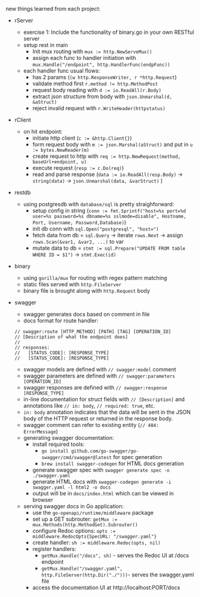 new things learned from each project:
* rServer
    * exercise 1: Include the functionality of binary.go in your own RESTful server
    * setup rest in main
        * Init mux routing with `mux := http.NewServeMux()`
        * assign each func to handler initiation with `mux.Handle("/endpoint", http.HandlerFunc(endpFunc))`
    * each handler func usual flows:
        * has 2 params (`(w http.ResponseWriter, r *http.Request`)
        * validate method first `r.method != http.MethodPost`
        * request body reading with `d := io.ReadAll(r.Body)`
        * extract json structure from body with `json.Unmarshal(d, &aStruct)`
        * reject invalid request with `r.WriteHeader(httpstatus)`

* rClient
    * on hit endpoint:
        * initiate http client (`c := &http.Client{}`)
        * form request body with `m := json.Marshal(aStruct)` and put in `u := bytes.NewReader(m)`
        * create request to http with `req := http.NewRequest(method, baseUrl+endpoint, u)`
        * execute request (`resp := c.Do(req)`)
        * read and parse response (`data := io.ReadAll(resp.Body)` -> `string(data)` -> `json.Unmarshal(data, &varStruct)` )

* restdb
    * using postgresdb with `database/sql` is pretty straighforward:
        * setup config in string (`conn := fmt.Sprintf("host=%s port=%d user=%s password=%s dbname=%s sslmode=disable", Hostname, Port, Username, Password,Database)`)
        * init db conn with `sql.Open("postgresql", "host=")`
        * fetch data from db = `sql.Query` -> iterate `rows.Next` -> assign `rows.Scan(&var1, &var2, ...)` to var
        * mutate data to db = `stmt := sql.Prepare("UPDATE FROM table WHERE ID = $1")` -> `stmt.Exec(id)`

* binary
    * using `gorilla/mux` for routing with regex pattern matching
    * static files served with `http.FileServer`
    * binary file is brought along with `http.Request` body

* swagger
    * swagger generates docs based on comment in file
    * docs format for route handler:
    ```
    // swagger:route [HTTP_METHOD] [PATH] [TAG] [OPERATION_ID]
    // [Description of what the endpoint does]
    //
    // responses:
    //   [STATUS_CODE]: [RESPONSE_TYPE]
    //   [STATUS_CODE]: [RESPONSE_TYPE]
    ```
    * swagger models are defined with `// swagger:model` comment
    * swagger parameters are defined with `// swagger:parameters [OPERATION_ID]`
    * swagger responses are defined with `// swagger:response [RESPONSE_TYPE]`
    * in-line documentation for struct fields with `// [Description]` and annotations like `// in: body`, `// required: true`, etc.
    * `in: body` annotation indicates that the data will be sent in the JSON body of the HTTP request or returned in the response body.
    * swagger comment can refer to existing entity (`// 404: ErrorMessage`)
    * generating swagger documentation:
        * install required tools:
            * `go install github.com/go-swagger/go-swagger/cmd/swagger@latest` for spec generation
            * `brew install swagger-codegen` for HTML docs generation
        * generate swagger spec with `swagger generate spec -o ./swagger.yaml`
        * generate HTML docs with `swagger-codegen generate -i swagger.yaml -l html2 -o docs`
        * output will be in `docs/index.html` which can be viewed in browser
    * serving swagger docs in Go application:
        * use the `go-openapi/runtime/middleware` package
        * set up a GET subrouter: `getMux := mux.Methods(http.MethodGet).Subrouter()`
        * configure Redoc options: `opts := middleware.RedocOpts{SpecURL: "/swagger.yaml"}`
        * create handler: `sh := middleware.Redoc(opts, nil)`
        * register handlers:
            * `getMux.Handle("/docs", sh)` - serves the Redoc UI at /docs endpoint
            * `getMux.Handle("/swagger.yaml", http.FileServer(http.Dir("./")))`- serves the swagger.yaml file
        * access the documentation UI at http://localhost:PORT/docs